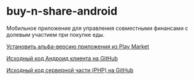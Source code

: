 # buy-n-share-android

Мобильное приложение для управления совместными финансами с долевым участием при покупке еды.



[Установить альфа-версию приложения из Play Market](https://play.google.com/store/apps/details?id=com.commandus.buynshare)

[Исходный код Андроид клиента на GitHub](https://github.com/commandus/buy-n-share-android)

[Исходный код серверной части (PHP) на GitHub](https://github.com/commandus/buy-n-share)
